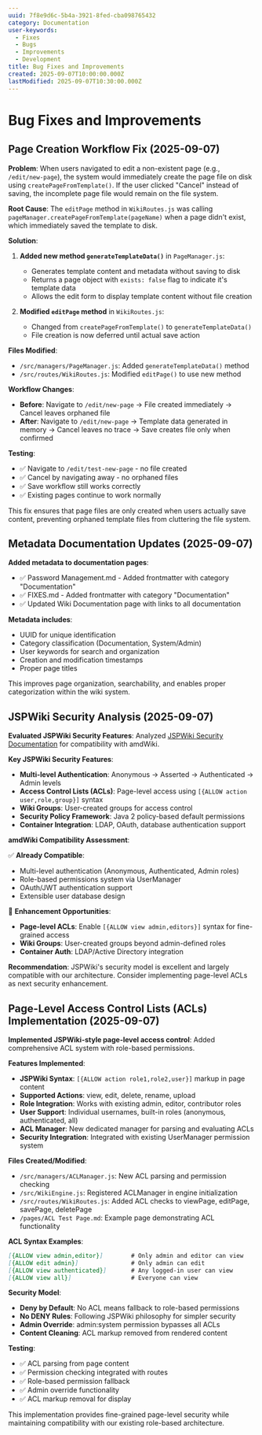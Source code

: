 ```yaml
---
uuid: 7f8e9d6c-5b4a-3921-8fed-cba098765432
category: Documentation
user-keywords:
  - Fixes
  - Bugs
  - Improvements
  - Development
title: Bug Fixes and Improvements
created: 2025-09-07T10:00:00.000Z
lastModified: 2025-09-07T10:30:00.000Z
---
```


# Bug Fixes and Improvements

## Page Creation Workflow Fix (2025-09-07)

**Problem**: When users navigated to edit a non-existent page (e.g., `/edit/new-page`), the system would immediately create the page file on disk using `createPageFromTemplate()`. If the user clicked "Cancel" instead of saving, the incomplete page file would remain on the file system.

**Root Cause**: The `editPage` method in `WikiRoutes.js` was calling `pageManager.createPageFromTemplate(pageName)` when a page didn't exist, which immediately saved the template to disk.

**Solution**:

1. **Added new method `generateTemplateData()`** in `PageManager.js`:
   - Generates template content and metadata without saving to disk
   - Returns a page object with `exists: false` flag to indicate it's template data
   - Allows the edit form to display template content without file creation

2. **Modified `editPage` method** in `WikiRoutes.js`:
   - Changed from `createPageFromTemplate()` to `generateTemplateData()`
   - File creation is now deferred until actual save action

**Files Modified**:

- `/src/managers/PageManager.js`: Added `generateTemplateData()` method
- `/src/routes/WikiRoutes.js`: Modified `editPage()` to use new method

**Workflow Changes**:

- **Before**: Navigate to `/edit/new-page` → File created immediately → Cancel leaves orphaned file
- **After**: Navigate to `/edit/new-page` → Template data generated in memory → Cancel leaves no trace → Save creates file only when confirmed

**Testing**:

- ✅ Navigate to `/edit/test-new-page` - no file created
- ✅ Cancel by navigating away - no orphaned files
- ✅ Save workflow still works correctly
- ✅ Existing pages continue to work normally

This fix ensures that page files are only created when users actually save content, preventing orphaned template files from cluttering the file system.

## Metadata Documentation Updates (2025-09-07)

**Added metadata to documentation pages**:

- ✅ Password Management.md - Added frontmatter with category "Documentation"
- ✅ FIXES.md - Added frontmatter with category "Documentation"
- ✅ Updated Wiki Documentation page with links to all documentation

**Metadata includes**:

- UUID for unique identification
- Category classification (Documentation, System/Admin)
- User keywords for search and organization
- Creation and modification timestamps
- Proper page titles

This improves page organization, searchability, and enables proper categorization within the wiki system.

## JSPWiki Security Analysis (2025-09-07)

**Evaluated JSPWiki Security Features**: Analyzed [JSPWiki Security Documentation](https://jspwiki-wiki.apache.org/Wiki.jsp?page=Wiki.Admin.Security) for compatibility with amdWiki.

**Key JSPWiki Security Features**:

- **Multi-level Authentication**: Anonymous → Asserted → Authenticated → Admin levels
- **Access Control Lists (ACLs)**: Page-level access using `[{ALLOW action user,role,group}]` syntax  
- **Wiki Groups**: User-created groups for access control
- **Security Policy Framework**: Java 2 policy-based default permissions
- **Container Integration**: LDAP, OAuth, database authentication support

**amdWiki Compatibility Assessment**:

✅ **Already Compatible**:

- Multi-level authentication (Anonymous, Authenticated, Admin roles)
- Role-based permissions system via UserManager
- OAuth/JWT authentication support
- Extensible user database design

🔄 **Enhancement Opportunities**:

- **Page-level ACLs**: Enable `[{ALLOW view admin,editors}]` syntax for fine-grained access
- **Wiki Groups**: User-created groups beyond admin-defined roles
- **Container Auth**: LDAP/Active Directory integration

**Recommendation**: JSPWiki's security model is excellent and largely compatible with our architecture. Consider implementing page-level ACLs as next security enhancement.

## Page-Level Access Control Lists (ACLs) Implementation (2025-09-07)

**Implemented JSPWiki-style page-level access control**: Added comprehensive ACL system with role-based permissions.

**Features Implemented**:

- **JSPWiki Syntax**: `[{ALLOW action role1,role2,user}]` markup in page content
- **Supported Actions**: view, edit, delete, rename, upload
- **Role Integration**: Works with existing admin, editor, contributor roles
- **User Support**: Individual usernames, built-in roles (anonymous, authenticated, all)
- **ACL Manager**: New dedicated manager for parsing and evaluating ACLs
- **Security Integration**: Integrated with existing UserManager permission system

**Files Created/Modified**:

- `/src/managers/ACLManager.js`: New ACL parsing and permission checking
- `/src/WikiEngine.js`: Registered ACLManager in engine initialization
- `/src/routes/WikiRoutes.js`: Added ACL checks to viewPage, editPage, savePage, deletePage
- `/pages/ACL Test Page.md`: Example page demonstrating ACL functionality

**ACL Syntax Examples**:

```markdown
[{ALLOW view admin,editor}]        # Only admin and editor can view
[{ALLOW edit admin}]               # Only admin can edit
[{ALLOW view authenticated}]       # Any logged-in user can view
[{ALLOW view all}]                 # Everyone can view
```

**Security Model**:

- **Deny by Default**: No ACL means fallback to role-based permissions
- **No DENY Rules**: Following JSPWiki philosophy for simpler security
- **Admin Override**: admin:system permission bypasses all ACLs
- **Content Cleaning**: ACL markup removed from rendered content

**Testing**:

- ✅ ACL parsing from page content
- ✅ Permission checking integrated with routes
- ✅ Role-based permission fallback
- ✅ Admin override functionality
- ✅ ACL markup removal for display

This implementation provides fine-grained page-level security while maintaining compatibility with our existing role-based architecture.
